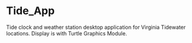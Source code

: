 # Tide_App
Tide clock and weather station desktop application for Virginia Tidewater locations. 
Display is with Turtle Graphics Module.
